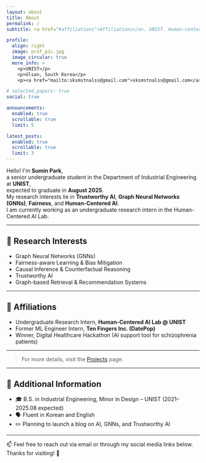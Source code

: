```yaml
---
layout: about
title: About
permalink: /
subtitle: <a href="#affiliations">Affiliations</a>. UNIST. Human-centered AI. Graph Reasoning. Etc.

profile:
  align: right
  image: prof_pic.jpg
  image_circular: true
  more_info: >
    <p>UNIST</p>
    <p>Ulsan, South Korea</p>
    <p><a href="mailto:sksmstnalss@gmail.com">sksmstnalss@gmail.com</a></p>

# selected_papers: true
social: true

announcements:
  enabled: true
  scrollable: true
  limit: 5

latest_posts:
  enabled: true
  scrollable: true
  limit: 3
---
```


Hello! I'm **Sumin Park**,  
a senior undergraduate student in the Department of Industrial Engineering at **UNIST**,  
expected to graduate in **August 2025**.  
My research interests lie in **Trustworthy AI**, **Graph Neural Networks (GNNs)**, **Fairness**, and **Human-Centered AI**.  
I am currently working as an undergraduate research intern in the Human-Centered AI Lab.

---

## 🧠 Research Interests
- Graph Neural Networks (GNNs)
- Fairness-aware Learning & Bias Mitigation
- Causal Inference & Counterfactual Reasoning
- Trustworthy AI
- Graph-based Retrieval & Recommendation Systems

---

## 🏫 Affiliations <a name="affiliations"></a>
- Undergraduate Research Intern, **Human-Centered AI Lab @ UNIST**  
- Former ML Engineer Intern, **Ten Fingers Inc. (DatePop)**  
- Winner, Digital Healthcare Hackathon (AI support tool for schizophrenia patients)

---

<!-- ## 🛠 Selected Projects
- **Hawkeye Project**: Deep learning-based system for predicting store popularity and recommending partnerships  
- **CTP Fairness Analysis**: Investigating gender and regional biases in Career Trajectory Prediction models  
- **Graph RAG System**: Retrieval-Augmented Generation with a knowledge graph in the financial domain   -->

> For more details, visit the [Projects](/projects/) page.

---

## 📌 Additional Information
- 🎓 B.S. in Industrial Engineering, Minor in Design – UNIST (2021–2025.08 expected)  
- 🗣 Fluent in Korean and English  
- ✏️ Planning to launch a blog on AI, GNNs, and Trustworthy AI  

---

📫 Feel free to reach out via email or through my social media links below.  
Thanks for visiting! 💜
